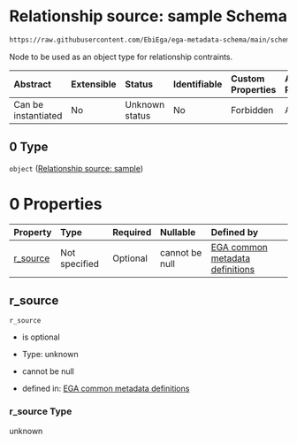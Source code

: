 # Relationship source: sample Schema

```txt
https://raw.githubusercontent.com/EbiEga/ega-metadata-schema/main/schemas/EGA.sample.json#/properties/sample_relationships/items/allOf/1/anyOf/1/allOf/1/anyOf/0
```

Node to be used as an object type for relationship contraints.

| Abstract            | Extensible | Status         | Identifiable | Custom Properties | Additional Properties | Access Restrictions | Defined In                                                                   |
| :------------------ | :--------- | :------------- | :----------- | :---------------- | :-------------------- | :------------------ | :--------------------------------------------------------------------------- |
| Can be instantiated | No         | Unknown status | No           | Forbidden         | Allowed               | none                | [EGA.sample.json\*](../../../schemas/EGA.sample.json "open original schema") |

## 0 Type

`object` ([Relationship source: sample](ega-12-definitions-relationship-source-sample.md))

# 0 Properties

| Property               | Type          | Required | Nullable       | Defined by                                                                                                                                                                                                                                                       |
| :--------------------- | :------------ | :------- | :------------- | :--------------------------------------------------------------------------------------------------------------------------------------------------------------------------------------------------------------------------------------------------------------- |
| [r\_source](#r_source) | Not specified | Optional | cannot be null | [EGA common metadata definitions](ega-12-definitions-relationship-source-sample-properties-r_source.md "https://raw.githubusercontent.com/EbiEga/ega-metadata-schema/main/schemas/EGA.common-definitions.json#/definitions/r-source-sample/properties/r_source") |

## r\_source



`r_source`

*   is optional

*   Type: unknown

*   cannot be null

*   defined in: [EGA common metadata definitions](ega-12-definitions-relationship-source-sample-properties-r_source.md "https://raw.githubusercontent.com/EbiEga/ega-metadata-schema/main/schemas/EGA.common-definitions.json#/definitions/r-source-sample/properties/r_source")

### r\_source Type

unknown
